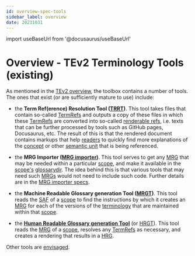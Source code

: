 ```yaml
---
id: overview-spec-tools
sidebar_label: overview
date: 20231031
---
```


import useBaseUrl from '@docusaurus/useBaseUrl'

# Overview - TEv2 Terminology Tools (existing)

As mentioned in the [TEv2 overview](/docs/overview/overview-tev2), the toolbox contains a number of tools. The ones that exist (or are sufficiently mature to use) include:

- the **Term Ref(erence) Resolution Tool ([TRRT](trrt@))**. This tool takes files that contain so-called [TermRefs](@) and outputs a copy of these files in which these [TermRefs](@) are converted into so-called [renderable refs](@), i.e. texts that can be further processed by tools such as GitHub pages, Docusaurus, etc. The result of this is that the rendered document contains markups that help [readers](@) to quickly find more explanations of the [concept](@) or other [semantic unit](@) that is being referenced.

- the **MRG Importer ([MRG importer](@))**. This tool serves to get any [MRG](@) that may be needed within a particular [scope](@), and make it available in the [scope's](@) [glossarydir](@). The idea behind this is that various tools that may need such [MRGs](@) would not need to include such code. Further details are in the [MRG importer specs](/docs/spec-tools/mrg-import).

- the **Machine Readable Glossary generation Tool ([MRGT](@))**. This tool reads the [SAF](@) of a [scope](@) to find the instructions by which it creates an [MRG](@) for each of the versions of the [terminology](@) that are maintained within that [scope](@).

- the **[Human Readable Glossary generation Tool](/docs/spec-tools-envisaged/HRGT)** (or [HRGT](@)). This tool reads the [MRG](@) of a [scope](@), resolves any [TermRefs](@) as necessary, and creates a rendering that results in a [HRG](@).

Other tools are [envisaged](/doc/tev2-toolbox-envisaged).
